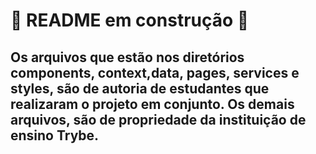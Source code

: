 # 🚧 README em construção 🚧

## Os arquivos que estão nos diretórios components, context,data, pages, services e styles, são de autoria de estudantes que realizaram o projeto em conjunto. Os demais arquivos, são de propriedade da instituição de ensino Trybe.
